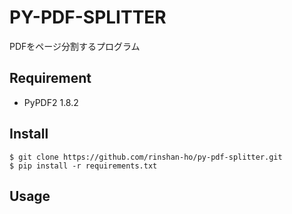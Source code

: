 # PY-PDF-SPLITTER
PDFをページ分割するプログラム

## Requirement
- PyPDF2 1.8.2

## Install
```
$ git clone https://github.com/rinshan-ho/py-pdf-splitter.git
$ pip install -r requirements.txt
```

## Usage
